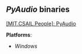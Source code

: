 *PyAudio* binaries
------------------

[[MIT.CSAIL.People]: PyAudio](https://people.csail.mit.edu/hubert/pyaudio)

**Platforms**:
- *Windows*

